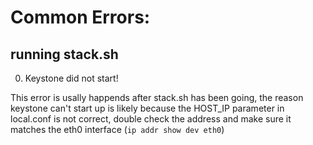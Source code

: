 # Common Errors:

## running stack.sh

0. Keystone did not start!

  This error is usally happends after stack.sh has been going, the reason keystone can't start up is likely because the HOST_IP parameter in local.conf is not correct, double check the address and make sure it matches the eth0 interface (`ip addr show dev eth0`)
